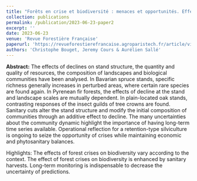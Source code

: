 ```yaml
---
title: "Forêts en crise et biodiversité : menaces et opportunités. Effets des dépérissements et de leur gestion sur la biodiversité forestière"
collection: publications
permalink: /publication/2023-06-23-paper2
excerpt: ''
date: 2023-06-23
venue: 'Revue Forestière Française'
paperurl: 'https://revueforestierefrancaise.agroparistech.fr/article/view/7595'
authors: 'Christophe Bouget, Jeremy Cours & Aurélien Sallé'
---
```


**Abstract:** The effects of declines on stand structure, the quantity and quality of resources, the composition of landscapes and biological communities have been analysed. In Bavarian spruce stands, specific richness generally increases in perturbed areas, where certain rare species are found again. In Pyrenean fir forests, the effects of decline at the stand and landscape scales are mutually dependent. In plain-located oak stands, contrasting responses of the insect guilds of tree crowns are found. Sanitary cuts alter the stand structure and modify the initial composition of communities through an additive effect to decline. The many uncertainties about the community dynamic highlight the importance of having long-term time series available. Operational reflection for a retention-type silviculture is ongoing to seize the opportunity of crises while maintaining economic and phytosanitary balances.

Highlights:
The effects of forest crises on biodiversity vary according to the context.
The effect of forest crises on biodiversity is enhanced by sanitary harvests.
Long-term monitoring is indispensable to decrease the uncertainty of predictions.
